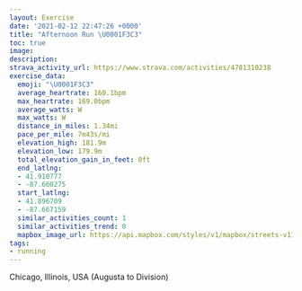 ```yaml
---
layout: Exercise
date: '2021-02-12 22:47:26 +0000'
title: "Afternoon Run \U0001F3C3"
toc: true
image:
description:
strava_activity_url: https://www.strava.com/activities/4781310238
exercise_data:
  emoji: "\U0001F3C3"
  average_heartrate: 160.1bpm
  max_heartrate: 169.0bpm
  average_watts: W
  max_watts: W
  distance_in_miles: 1.34mi
  pace_per_mile: 7m43s/mi
  elevation_high: 181.9m
  elevation_low: 179.9m
  total_elevation_gain_in_feet: 0ft
  end_latlng:
  - 41.910777
  - -87.660275
  start_latlng:
  - 41.896709
  - -87.667159
  similar_activities_count: 1
  similar_activities_trend: 0
  mapbox_image_url: https://api.mapbox.com/styles/v1/mapbox/streets-v11/static/path-5+787af2-1.0(k%7Du~FvnavOkAJ_ADaDAeGJyK%3FG%40BBA%40m%40H%7DBIeCDw%40Mu%40FcBT%7BAL%7BDFoBJ%5DAgAQ_AGsCNeDA%7BBEyDJ_%40AYGSMSWI_%40Eo%40%3FwADiBHkATeC%40a%40Em%40YgAEg%40D%7BDC_OM%5DKE),pin-s-s+e5b22e(-87.66716,41.8967),pin-s-f+89ae00(-87.66028000000001,41.91077)/auto/800x800?access_token=pk.eyJ1Ijoiam9zaGJlY2ttYW4iLCJhIjoiY205eWR2aDd1MWZ6djJrbXc4a3M0bWZleiJ9.XiG9OWkNcZk2QzjJbxLB4A
tags:
- running
---
```




Chicago, Illinois, USA (Augusta to Division)
